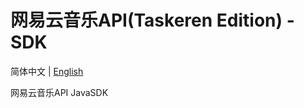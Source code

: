 # 网易云音乐API(Taskeren Edition) - SDK

简体中文 | [English](https://github.com/JackuXL/NeteaseCloudMusicApi-SDK/blob/master/README_EN.md)

网易云音乐API JavaSDK
